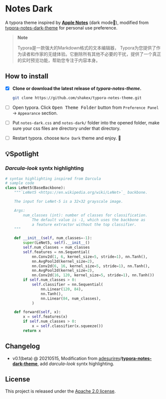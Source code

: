 # Notes Dark

A typora theme inspired by [**Apple Notes**](https://support.apple.com/guide/notes/welcome/mac) (dark mode🌚), modified from [typora-notes-dark-theme](https://github.com/adesurirey/typora-notes-dark-theme) for personal use preference. 



> **Note**
>
> Typora是一款强大的Markdown格式的文本编辑器， Typora为您提供了作为读者和作家的无缝体验。它删除所有其他不必要的干扰，提供了一个真正的实时预览功能，帮助您专注于内容本身。



## How to install

- [x] **Clone or download the latest release of *typora-notes-theme*.**

  ```bash
  git clone https://github.com/shakex/typora-notes-theme.git
  ```

- [ ] Open typora. Click <kbd>Open Theme Folder</kbd> button from `Preference Panel` -> `Appearance` section.

- [ ] Put `notes-dark.css` and `notes-dark/` folder into the opened folder, make sure your css files are directory under that directory.

- [ ] Restart typora. choose `Note Dark` theme and enjoy. 🤗



## 💡Spotlight

### *Darcula-look* syntx highlighting

```python
# syntax highlighting inspired from Darcula
# sample code
class LeNet5(BaseBackbone):
    """`LeNet5 <https://en.wikipedia.org/wiki/LeNet>`_ backbone.

    The input for LeNet-5 is a 32×32 grayscale image.

    Args:
        num_classes (int): number of classes for classification.
            The default value is -1, which uses the backbone as
            a feature extractor without the top classifier.
    """

    def __init__(self, num_classes=-1):
        super(LeNet5, self).__init__()
        self.num_classes = num_classes
        self.features = nn.Sequential(
            nn.Conv2d(1, 6, kernel_size=5, stride=1), nn.Tanh(),
            nn.AvgPool2d(kernel_size=2),
            nn.Conv2d(6, 16, kernel_size=5, stride=1), nn.Tanh(),
            nn.AvgPool2d(kernel_size=2),
            nn.Conv2d(16, 120, kernel_size=5, stride=1), nn.Tanh())
        if self.num_classes > 0:
            self.classifier = nn.Sequential(
                nn.Linear(120, 84),
                nn.Tanh(),
                nn.Linear(84, num_classes),
            )

    def forward(self, x):
        x = self.features(x)
        if self.num_classes > 0:
            x = self.classifier(x.squeeze())
        return x
```



## Changelog

- v0.1(beta) @ 20210515, Modification from [adesurirey](https://github.com/adesurirey)/**[typora-notes-dark-theme](https://github.com/adesurirey/typora-notes-dark-theme)**, add *darcula-look* syntx highlighting.



## License

This project is released under the [Apache 2.0 license](LICENSE).

